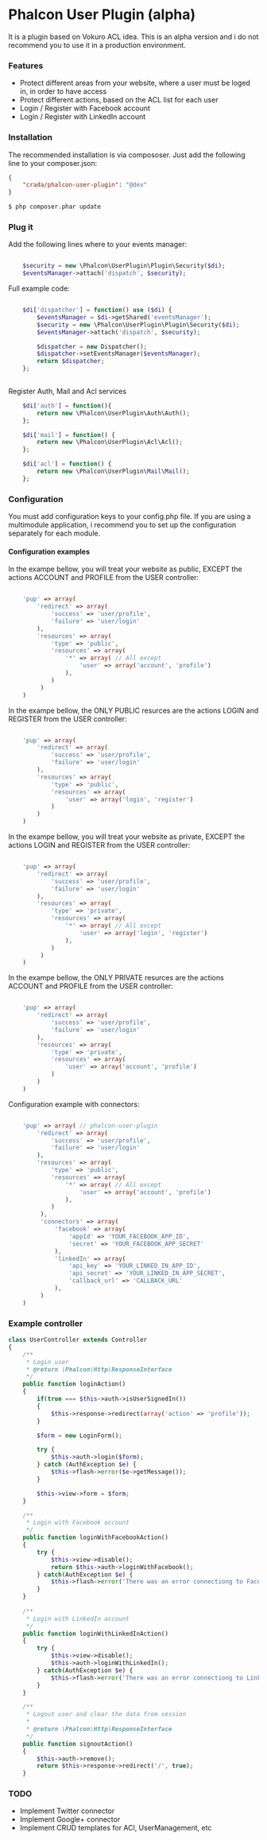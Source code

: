 # Phalcon User Plugin (alpha)

It is a plugin based on Vokuro ACL idea. This is an alpha version and i do not recommend you to use it in 
a production environment.

### Features

- Protect different areas from your website, where a user must be loged in, in order to have access
- Protect different actions, based on the ACL list for each user
- Login / Register with Facebook account
- Login / Register with LinkedIn account

### Installation

The recommended installation is via compososer. Just add the following line to your composer.json:

```json
{
    "crada/phalcon-user-plugin": "@dev"
}
```

```bash
$ php composer.phar update
```

### Plug it

Add the following lines where to your events manager:

```php

    $security = new \Phalcon\UserPlugin\Plugin\Security($di);
    $eventsManager->attach('dispatch', $security);

```

Full example code:

```php

    $di['dispatcher'] = function() use ($di) {
        $eventsManager = $di->getShared('eventsManager');
        $security = new \Phalcon\UserPlugin\Plugin\Security($di);
        $eventsManager->attach('dispatch', $security);

        $dispatcher = new Dispatcher();
        $dispatcher->setEventsManager($eventsManager);
        return $dispatcher;
    };
    
```

Register Auth, Mail and Acl services

```php
    $di['auth'] = function(){
        return new \Phalcon\UserPlugin\Auth\Auth();
    };

    $di['mail'] = function() {
        return new \Phalcon\UserPlugin\Acl\Acl();
    };

    $di['acl'] = function() {
        return new \Phalcon\UserPlugin\Mail\Mail();
    };
```

### Configuration

You must add configuration keys to your config.php file. If you are using a multimodule application, i recommend 
you to set up the configuration separately for each module.

#### Configuration examples

In the exampe bellow, you will treat your website as public, EXCEPT the actions ACCOUNT and PROFILE from the USER 
controller:  

```php

    'pup' => array(
        'redirect' => array(
            'success' => 'user/profile',
            'failure' => 'user/login'
        ),    
        'resources' => array(
            'type' => 'public',
            'resources' => array(
                '*' => array( // All except
                    'user' => array('account', 'profile')
                ),
            )
         )
    )

```

In the exampe bellow, the ONLY PUBLIC resurces are the actions LOGIN and REGISTER from the USER controller:  

```php

    'pup' => array(
        'redirect' => array(
            'success' => 'user/profile',
            'failure' => 'user/login'
        ),    
        'resources' => array(
            'type' => 'public',
            'resources' => array(
                'user' => array('login', 'register')
            )
        )
    )

```

In the exampe bellow, you will treat your website as private, EXCEPT the actions LOGIN and REGISTER from the USER 
controller:    

```php

    'pup' => array(
        'redirect' => array(
            'success' => 'user/profile',
            'failure' => 'user/login'
        ),    
        'resources' => array(
            'type' => 'private',
            'resources' => array(
                '*' => array( // All except
                    'user' => array('login', 'register')
                ),
            )
         )
    )

```

In the exampe bellow, the ONLY PRIVATE resurces are the actions ACCOUNT and PROFILE from the USER controller:  

```php

    'pup' => array(
        'redirect' => array(
            'success' => 'user/profile',
            'failure' => 'user/login'
        ),    
        'resources' => array(
            'type' => 'private',
            'resources' => array(
                'user' => array('account', 'profile')
            )
        )
    )

```

Configuration example with connectors:

```php

    'pup' => array( // phalcon-user-plugin
        'redirect' => array(
            'success' => 'user/profile',
            'failure' => 'user/login'
        ),    
        'resources' => array(
            'type' => 'public',
            'resources' => array(
                '*' => array( // All except
                    'user' => array('account', 'profile')
                ),
            )
         ),
         'connectors' => array(
             'facebook' => array(
                 'appId' => 'YOUR_FACEBOOK_APP_ID',
                 'secret' => 'YOUR_FACEBOOK_APP_SECRET'
             ),
             'linkedIn' => array(
                 'api_key' => 'YOUR_LINKED_IN_APP_ID',
                 'api_secret' => 'YOUR_LINKED_IN_APP_SECRET',
                 'callback_url' => 'CALLBACK_URL'
             ),             
         )
    )

```

### Example controller

```php
class UserController extends Controller
{
    /**
     * Login user
     * @return \Phalcon\Http\ResponseInterface
     */
    public function loginAction()
    {
        if(true === $this->auth->isUserSignedIn())
        {
            $this->response->redirect(array('action' => 'profile'));
        }

        $form = new LoginForm();

        try {
            $this->auth->login($form);
        } catch (AuthException $e) {
            $this->flash->error($e->getMessage());
        }

        $this->view->form = $form;
    }

    /**
     * Login with Facebook account
     */
    public function loginWithFacebookAction()
    {
        try {
            $this->view->disable();
            return $this->auth->loginWithFacebook();
        } catch(AuthException $e) {
            $this->flash->error('There was an error connectiong to Facebook.');
        }
    }
    
    /**
     * Login with LinkedIn account
     */
    public function loginWithLinkedInAction()
    {
        try {
            $this->view->disable();
            $this->auth->loginWithLinkedIn();
        } catch(AuthException $e) {
            $this->flash->error('There was an error connectiong to LinkedIn.');
        }
    }    

    /**
     * Logout user and clear the data from session
     *
     * @return \Phalcon\Http\ResponseInterface
     */
    public function signoutAction()
    {
        $this->auth->remove();
        return $this->response->redirect('/', true);
    }
```

### TODO
- Implement Twitter connector
- Implement Google+ connector
- Implement CRUD templates for ACl, UserManagement, etc

